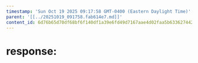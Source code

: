 ```yaml
---
timestamp: 'Sun Oct 19 2025 09:17:58 GMT-0400 (Eastern Daylight Time)'
parent: '[[../20251019_091758.fab614e7.md]]'
content_id: 6d76b65d70df68bf6f140df1a39e6fd49d7167aae4d02faa5b63362744266256
---
```


# response:
